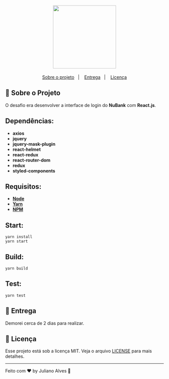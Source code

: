 

<h1 align="center">
    <img src="https://nubank.com.br/favicons/android-chrome-192x192.png" width="200px" />
</h1>


<p align="center">
  <a href="#rocket-sobre-o-projeto">Sobre o projeto</a>&nbsp;&nbsp;&nbsp;|&nbsp;&nbsp;&nbsp;
   <a href="#-entrega">Entrega</a>&nbsp;&nbsp;&nbsp;|&nbsp;&nbsp;&nbsp;
  <a href="#memo-licença">Licença</a>
</p>

## :rocket: Sobre o Projeto


O desafio era desenvolver a interface de login do **NuBank** com **React.js**.


## Dependências:

- **axios**
- **jquery**
- **jquery-mask-plugin** 
- **react-helmet**
- **react-redux**
- **react-router-dom**
-  **redux**
-  **styled-components**




## Requisitos:
* **[Node](https://nodejs.org/en/)** 
*  **[Yarn](https://yarnpkg.com/)** 
*   **[NPM](https://www.npmjs.com/)** 
​  
## Start:

    yarn install
    yarn start

## Build:

    yarn build

## Test:

    yarn test



## 📅 Entrega

Demorei cerca de 2 dias para realizar.

## :memo: Licença

Esse projeto está sob a licença MIT. Veja o arquivo [LICENSE](LICENSE.md) para mais detalhes.

---

Feito com ♥ by Juliano Alves :wave: 
